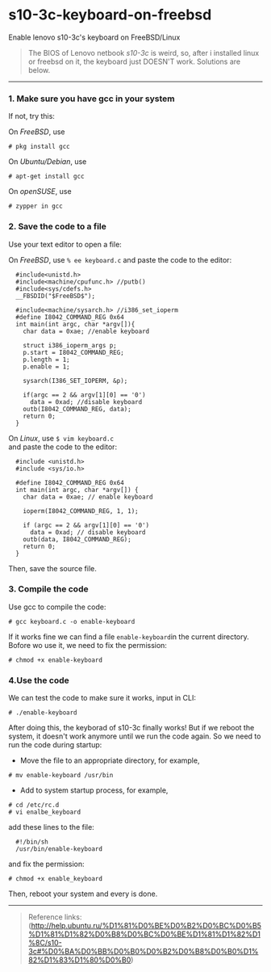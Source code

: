 # s10-3c-keyboard-on-freebsd

Enable lenovo s10-3c's keyboard on FreeBSD/Linux

> The BIOS of Lenovo netbook *s10-3c* is weird, so, after i installed linux or freebsd on it, the keyboard just DOESN'T work.
Solutions are below.
------
### 1. Make sure you have gcc in your system
If not, try this:

On *FreeBSD*, use 
```
# pkg install gcc
```
On *Ubuntu/Debian*, use 
```
# apt-get install gcc
```
On *openSUSE*, use 
```
# zypper in gcc
```

### 2. Save the code to a file
Use your text editor to open a file:

On *FreeBSD*, use `% ee keyboard.c`
and paste the code to the editor:   

      #include<unistd.h>
      #include<machine/cpufunc.h> //putb()
      #include<sys/cdefs.h>
      __FBSDID("$FreeBSD$");

      #include<machine/sysarch.h> //i386_set_ioperm
      #define I8042_COMMAND_REG 0x64
      int main(int argc, char *argv[]){
        char data = 0xae; //enable keyboard

        struct i386_ioperm_args p;
        p.start = I8042_COMMAND_REG;
        p.length = 1;
        p.enable = 1;

        sysarch(I386_SET_IOPERM, &p);

        if(argc == 2 && argv[1][0] == '0')
          data = 0xad; //disable keyboard
        outb(I8042_COMMAND_REG, data);
        return 0;
      }

On *Linux*, use `$ vim keyboard.c`      
and paste the code to the editor:  

      #include <unistd.h>
      #include <sys/io.h>

      #define I8042_COMMAND_REG 0x64
      int main(int argc, char *argv[]) {
        char data = 0xae; // enable keyboard

        ioperm(I8042_COMMAND_REG, 1, 1);

        if (argc == 2 && argv[1][0] == '0')
          data = 0xad; // disable keyboard
        outb(data, I8042_COMMAND_REG);
        return 0;
      }

Then, save the source file.

### 3. Compile the code
Use gcc to compile the code:
```
# gcc keyboard.c -o enable-keyboard
```
If it works fine we can find a file `enable-keyboard`in the current directory. 
Bofore wo use it, we need to fix the permission:
```
# chmod +x enable-keyboard
```

### 4.Use the code
We can test the code to make sure it works, input in CLI:
```
# ./enable-keyboard
```
After doing this, the keyborad of s10-3c finally works!
But if we reboot the system, it doesn't work anymore until we run the code again.
So we need to run the code during startup:
* Move the file to an appropriate directory, for example,
```
# mv enable-keyboard /usr/bin
```
* Add to system startup process, for example,
```
# cd /etc/rc.d
# vi enalbe_keyboard
```
add these lines to the file:

      #!/bin/sh
      /usr/bin/enable-keyboard
 
 and fix the permission:
 ```
 # chmod +x enable_keyboard
 ```
Then, reboot your system and every is done.

------

> Reference links:
> (http://help.ubuntu.ru/%D1%81%D0%BE%D0%B2%D0%BC%D0%B5%D1%81%D1%82%D0%B8%D0%BC%D0%BE%D1%81%D1%82%D1%8C/s10-3c#%D0%BA%D0%BB%D0%B0%D0%B2%D0%B8%D0%B0%D1%82%D1%83%D1%80%D0%B0)
>











